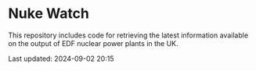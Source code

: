 # Nuke Watch

This repository includes code for retrieving the latest information available on the output of EDF nuclear power plants in the UK.

Last updated: 2024-09-02 20:15